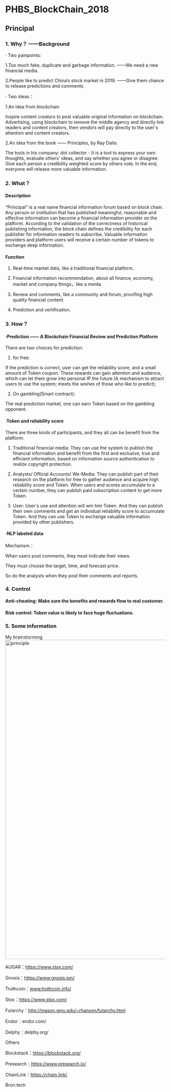 # PHBS_BlockChain_2018

## Principal

### 1. Why？ ——Background

· Two painpoints: 

1.Too much fake, duplicate and garbage information. ——We need a new financial media.

2.People like to predict China’s stock market in 2019. ——Give them chance to release predictions and comments.

· Two ideas：

1.An idea from blockchain

Inspire content creators to post valuable original information on blockchain. Advertising, using blockchain to remove the middle agency and directly link readers and content creators, then vendors will pay directly to the user's attention and content creators.

2.An idea from the book —— Principles, by Ray Dalio.   

The tools in his company: dot collector - It is a tool to express your own thoughts, evaluate others' ideas, and say whether you agree or disagree. Give each person a credibility weighted score by others vote. In the end, everyone will release more valuable information.

### 2. What？
#### Description

"Principal" is a real name financial information forum based on block chain. Any person or institution that has published meaningful, reasonable and effective information can become a financial information provider on the platform. According to the validation of the correctness of historical publishing information, the block chain defines the credibility for each publisher for information readers to subscribe. Valuable information providers and platform users will receive a certain number of tokens to exchange deep information.

#### Function

1. Real-time market data, like a traditional financial platform.

2. Financial information recommendation, about all finance, economy, market and company things，like a meida.

3. Review and comments, like a community and forum, provifing high quality financial content.

4. Prediction and vertification.


### 3. How？

#### ·Prediction —— A Blockchain Financial Review and Prediction Platform

There are two choices for prediction: 

1. for free: 

If the prediction is correct, user can get the reliability score, and a small amount of Token coupon. These rewards can gain attention and audience, which can let them grow into personal IP the future (A mechanism to attract users to use the system; meets the wishes of those who like to predict); 

2. On gambling(Smart contract): 

The real prediction market, one can earn Token based on the gambling opponent.

#### ·Token and reliability score
There are three kinds of participants, and they all can be benefit from the platform.

1.	Traditional financial media: They can use the system to publish the financial information and benefit from the first and exclusive, true and efficient information, based on information source authentication to realize copyright protection.

2.	Analysts/ Official Accounts/ We-Media: They can publish part of their research on the platform for free to gather audience and acquire high reliability score and Token. When users and scores accumulate to a certain number, they can publish paid subscription content to get more Token.

3.	User: User's use and attention will win him Token. And they can publish their own comments and get an individual reliability score to accumulate Token. And they can use Token to exchange valuable information provided by other publishers.

#### ·NLP labeled data

Mechanism： 

When users post comments, they must indicate their views.

They must choose the target, time, and forecast price.

So do the analysts when they post their comments and reports.

### 4. Control
#### Anti-cheating: Make sure the benefits and rewards flow to real customer.
#### Risk control: Token value is likely to face huge fluctuations.

### 5. Some information
My brainstorming.<img width="999" alt="principle" src="https://github.com/ccsimone/Principal/blob/master/Mind%20map.png">

AUGAR：https://www.stox.com/ 

Gnosis：https://www.gnosis.pm/

Truthcoin：www.truthcoin.info/

Stox：https://www.stox.com/

Futarchy：http://mason.gmu.edu/~rhanson/futarchy.html

Endor：endor.com/

Delphy：delphy.org/

Others

Blockstack：https://blockstack.org/

Presearch：https://www.presearch.io/

ChainLink：https://chain.link/

Bron.tech


